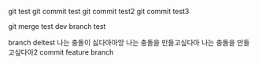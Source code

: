 git test
git commit test
git commit test2
git commit test3

git merge test
dev branch test

branch deltest
나는 충돌이 싫다아아앙
나는 충돌을 만들고싶다아
나는 충돌을 만들고싶다아2
commit feature branch